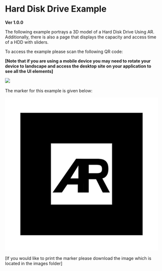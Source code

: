 # Hard Disk Drive Example
**Ver 1.0.0**

The following example portrays a 3D model of a Hard Disk Drive Using AR. Additionally, there is also a page that displays the capacity and access time of a HDD with sliders.


To access the example please scan the following QR code:

**[Note that if you are using a mobile device you may need to rotate your device to landscape and access the desktop site on your application to see all the UI elements]**


![](images/QR-Code.png)


The marker for this example is given below:


![](images/default-marker.png)


[If you would like to print the marker please download the image which is located in the images folder]
